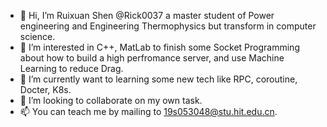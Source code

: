 - 👋 Hi, I’m Ruixuan Shen @Rick0037 a master student of Power engineering and Engineering Thermophysics but transform in computer science.  
- 👀 I’m interested in C++, MatLab to finish some Socket Programming about how to build a high perfromance server, and use Machine Learning to reduce Drag.  
- 🌱 I’m currently want to learning some new tech like RPC, coroutine, Docter, K8s.   
- 💞️ I’m looking to collaborate on my own task.
- 📫 You can teach me by mailing to 19s053048@stu.hit.edu.cn.  
